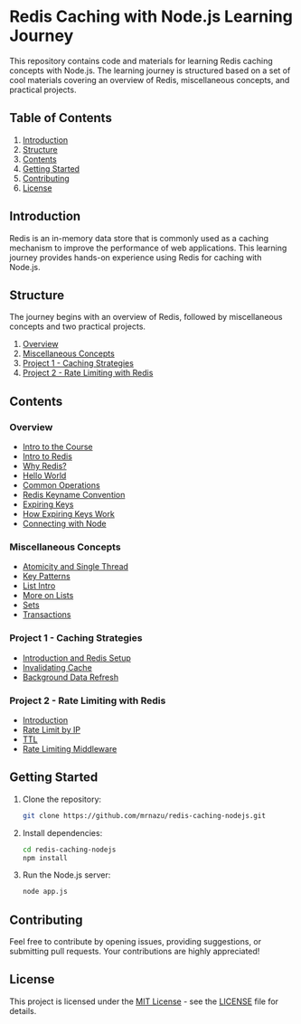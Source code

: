 # Redis Caching with Node.js Learning Journey

This repository contains code and materials for learning Redis caching concepts with Node.js. The learning journey is structured based on a set of cool materials covering an overview of Redis, miscellaneous concepts, and practical projects.

## Table of Contents

1. [Introduction](#introduction)
2. [Structure](#structure)
3. [Contents](#contents)
4. [Getting Started](#getting-started)
5. [Contributing](#contributing)
6. [License](#license)

## Introduction

Redis is an in-memory data store that is commonly used as a caching mechanism to improve the performance of web applications. This learning journey provides hands-on experience using Redis for caching with Node.js.

## Structure

The journey begins with an overview of Redis, followed by miscellaneous concepts and two practical projects.

1. [Overview](#overview)
2. [Miscellaneous Concepts](#miscellaneous-concepts)
3. [Project 1 - Caching Strategies](#project-1-caching-strategies)
4. [Project 2 - Rate Limiting with Redis](#project-2-rate-limiting-with-redis)

## Contents

### Overview

- [Intro to the Course](overview/overview-1-intro-to-course)
- [Intro to Redis](overview/overview-2-intro-to-redis)
- [Why Redis?](overview/overview-3-why-redis)
- [Hello World](overview/overview-4-hello-world)
- [Common Operations](overview/overview-5-common-operations)
- [Redis Keyname Convention](overview/overview-6-redis-keyname-convention)
- [Expiring Keys](overview/overview-7-expiring-keys)
- [How Expiring Keys Work](overview/overview-8-how-expiring-keys-work)
- [Connecting with Node](overview/overview-9-connecting-with-node)

### Miscellaneous Concepts

- [Atomicity and Single Thread](misc/misc-1-atomicity-and-single-thread)
- [Key Patterns](misc/misc-2-key-patterns)
- [List Intro](misc/misc-3-list-intro)
- [More on Lists](misc/misc-4-more-on-lists)
- [Sets](misc/misc-5-sets)
- [Transactions](misc/misc-6-transactions)

### Project 1 - Caching Strategies

- [Introduction and Redis Setup](proj1/proj1-1-introduction-and-redis-setup)
- [Invalidating Cache](proj1/proj1-2-invalidating-cache)
- [Background Data Refresh](proj1/proj1-3-background-data-refresh)

### Project 2 - Rate Limiting with Redis

- [Introduction](proj2/proj2-1-introduction)
- [Rate Limit by IP](proj2/proj2-2-rate-limit-by-ip)
- [TTL](proj2/proj2-3-ttl)
- [Rate Limiting Middleware](proj2/proj2-4-rate-limiting-middleware)

## Getting Started

1. Clone the repository:

   ```bash
   git clone https://github.com/mrnazu/redis-caching-nodejs.git
   ```

2. Install dependencies:

   ```bash
   cd redis-caching-nodejs
   npm install
   ```

3. Run the Node.js server:

   ```bash
   node app.js
   ```

## Contributing

Feel free to contribute by opening issues, providing suggestions, or submitting pull requests. Your contributions are highly appreciated!

## License

This project is licensed under the [MIT License](LICENSE) - see the [LICENSE](LICENSE) file for details.

